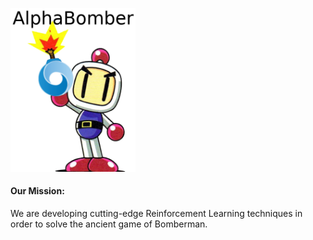 <p align="left">
  <img src="alphabomber.png"  width="200"/>
</p> 
<h4>Our Mission:</h4> We are developing cutting-edge Reinforcement Learning techniques in order to solve the ancient game of Bomberman. 
